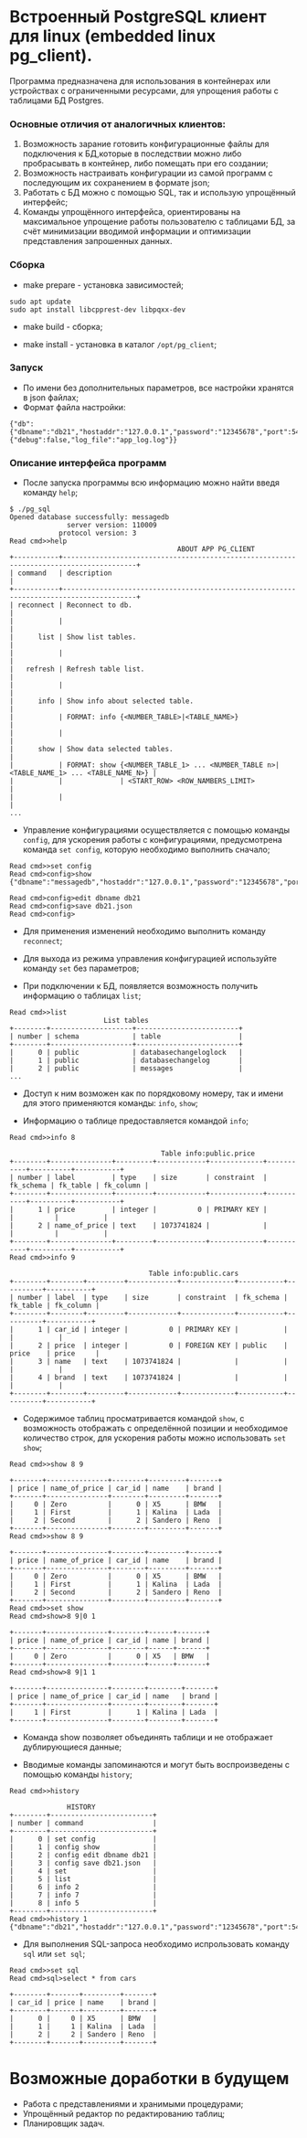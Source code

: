 # Встроенный PostgreSQL клиент для linux (embedded linux pg_client).
Программа предназначена для использования в контейнерах или устройствах с ограниченными ресурсами, для упрощения работы с таблицами БД Postgres.

### Основные отличия от аналогичных клиентов:
1. Возможность зарание готовить конфигурационные файлы для подключения к БД,которые в последствии можно либо пробрасывать в контейнер, либо помещать при его создании;
2. Возможность настраивать конфигурации из самой программ с последующим их сохранением в формате json;
3. Работать с БД можно с помощью SQL, так и использую упрощённый интерфейс;
4. Команды упрощённого интерфейса, ориентированы на максимальное упрощение работы пользователю с таблицами БД, за счёт минимизации вводимой информации и оптимизации представления запрошенных данных.

### Сборка
- make prepare - установка зависимостей;

```
sudo apt update
sudo apt install libcpprest-dev libpqxx-dev
```

- make build - сборка;

- make install - установка в каталог `/opt/pg_client`;

### Запуск
- По имени без дополнительных параметров, все настройки хранятся в json файлах;
- Формат файла настройки:
```
{"db":{"dbname":"db21","hostaddr":"127.0.0.1","password":"12345678","port":5432,"user":"postgres"},"log":{"debug":false,"log_file":"app_log.log"}}
```

### Описание интерфейса программ
- После запуска программы всю информацию можно найти введя команду `help`;

```
$ ./pg_sql
Opened database successfully: messagedb
              server version: 110009
            protocol version: 3
Read cmd>>help
                                         ABOUT APP PG_CLIENT 
+-----------+----------------------------------------------------------------------------------------+
| command   | description                                                                            |
+-----------+----------------------------------------------------------------------------------------+
| reconnect | Reconnect to db.                                                                       |
|           |                                                                                        |
|      list | Show list tables.                                                                      |
|           |                                                                                        |
|   refresh | Refresh table list.                                                                    |
|           |                                                                                        |
|      info | Show info about selected table.                                                        |
|           | FORMAT: info {<NUMBER_TABLE>|<TABLE_NAME>}                                             |
|           |                                                                                        |
|      show | Show data selected tables.                                                             |
|           | FORMAT: show {<NUMBER_TABLE_1> ... <NUMBER_TABLE n>|<TABLE_NAME_1> ... <TABLE_NAME_N>} |
|           |              | <START_ROW> <ROW_NAMBERS_LIMIT>                                         |
|           |                                                                                        |
...
```

- Управление конфигурациями осуществляется с помощью команды `config`, для ускорения работы с конфигурациями, предусмотрена команда `set config`, которую необходимо выполнить сначало;

```
Read cmd>>set config
Read cmd>config>show
{"dbname":"messagedb","hostaddr":"127.0.0.1","password":"12345678","port":5432,"user":"postgres"}

Read cmd>config>edit dbname db21
Read cmd>config>save db21.json
Read cmd>config>
```
- Для применения изменений необходимо выполнить команду `reconnect`;

- Для выхода из режима управления конфигурацией используйте команду `set` без параметров;

- При подключении к БД, появляется возможность получить информацию о таблицах `list`;

```
Read cmd>>list
                       List tables                          
+--------+--------------------+-------------------------+
| number | schema             | table                   |
+--------+--------------------+-------------------------+
|      0 | public             | databasechangeloglock   |
|      1 | public             | databasechangelog       |
|      2 | public             | messages                |
...
```
- Доступ к ним возможен как по порядковому номеру, так и имени для этого применяются команды: `info`, `show`;

- Информацию о таблице предоставляется командой `info`;

```
Read cmd>>info 8

                                     Table info:public.price                                                             
+--------+---------------+---------+------------+-------------+-----------+----------+-----------+
| number | label         | type    | size       | constraint  | fk_schema | fk_table | fk_column |
+--------+---------------+---------+------------+-------------+-----------+----------+-----------+
|      1 | price         | integer |          0 | PRIMARY KEY |           |          |           |
|      2 | name_of_price | text    | 1073741824 |             |           |          |           |
+--------+---------------+---------+------------+-------------+-----------+----------+-----------+
Read cmd>>info 9

                                  Table info:public.cars                                                         
+--------+--------+---------+------------+-------------+-----------+----------+-----------+
| number | label  | type    | size       | constraint  | fk_schema | fk_table | fk_column |
+--------+--------+---------+------------+-------------+-----------+----------+-----------+
|      1 | car_id | integer |          0 | PRIMARY KEY |           |          |           |
|      2 | price  | integer |          0 | FOREIGN KEY | public    | price    | price     |
|      3 | name   | text    | 1073741824 |             |           |          |           |
|      4 | brand  | text    | 1073741824 |             |           |          |           |
+--------+--------+---------+------------+-------------+-----------+----------+-----------+
```

- Содержимое таблиц просматривается командой `show`, с возможность отображать с определённой позиции и необходимое количество строк, для ускорения работы можно использовать `set show`;

```
Read cmd>>show 8 9

+-------+---------------+--------+---------+-------+
| price | name_of_price | car_id | name    | brand |
+-------+---------------+--------+---------+-------+
|     0 | Zero          |      0 | X5      | BMW   |
|     1 | First         |      1 | Kalina  | Lada  |
|     2 | Second        |      2 | Sandero | Reno  |
+-------+---------------+--------+---------+-------+
Read cmd>>show 8 9

+-------+---------------+--------+---------+-------+
| price | name_of_price | car_id | name    | brand |
+-------+---------------+--------+---------+-------+
|     0 | Zero          |      0 | X5      | BMW   |
|     1 | First         |      1 | Kalina  | Lada  |
|     2 | Second        |      2 | Sandero | Reno  |
+-------+---------------+--------+---------+-------+
Read cmd>>set show
Read cmd>show>8 9|0 1

+-------+---------------+--------+------+-------+
| price | name_of_price | car_id | name | brand |
+-------+---------------+--------+------+-------+
|     0 | Zero          |      0 | X5   | BMW   |
+-------+---------------+--------+------+-------+
Read cmd>show>8 9|1 1

+-------+---------------+--------+--------+-------+
| price | name_of_price | car_id | name   | brand |
+-------+---------------+--------+--------+-------+
|     1 | First         |      1 | Kalina | Lada  |
+-------+---------------+--------+--------+-------+
```

- Команда show позволяет объединять таблици и не отображает дублирующиеся данные;

- Вводимые команды запоминаются и могут быть воспроизведены с помощью команды `history`;

```
Read cmd>>history

              HISTORY                      
+--------+-------------------------+
| number | command                 |
+--------+-------------------------+
|      0 | set config              |
|      1 | config show             |
|      2 | config edit dbname db21 |
|      3 | config save db21.json   |
|      4 | set                     |
|      5 | list                    |
|      6 | info 2                  |
|      7 | info 7                  |
|      8 | info 5                  |
+--------+-------------------------+
Read cmd>>history 1
{"dbname":"db21","hostaddr":"127.0.0.1","password":"12345678","port":5432,"user":"postgres"}

```

- Для выполнения SQL-запроса необходимо испрользовать команду `sql` или `set sql`;

```
Read cmd>>set sql 
Read cmd>sql>select * from cars

+--------+-------+---------+-------+
| car_id | price | name    | brand |
+--------+-------+---------+-------+
|      0 |     0 | X5      | BMW   |
|      1 |     1 | Kalina  | Lada  |
|      2 |     2 | Sandero | Reno  |
+--------+-------+---------+-------+
```

# Возможные доработки в будущем

* Работа с представлениями и хранимыми процедурами;
* Упрощённый редактор по редактированию таблиц;
* Планировщик задач.